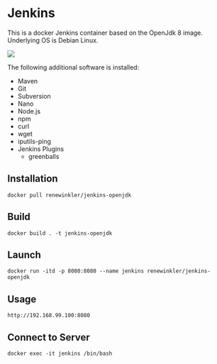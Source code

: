 # Jenkins 

This is a docker Jenkins container based on the OpenJdk 8 image. Underlying OS is Debian Linux.

<img src="http://jenkins-ci.org/sites/default/files/jenkins_logo.png"/>

The following additional software is installed:

* Maven
* Git
* Subversion
* Nano
* Node.js
* npm
* curl
* wget
* iputils-ping
* Jenkins Plugins
	* greenballs


## Installation

```
docker pull renewinkler/jenkins-openjdk
```

## Build

```
docker build . -t jenkins-openjdk
```


## Launch

```
docker run -itd -p 8080:8080 --name jenkins renewinkler/jenkins-openjdk
```


## Usage

```
http://192.168.99.100:8080
```


## Connect to Server

```
docker exec -it jenkins /bin/bash
```
